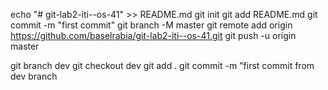 echo "# git-lab2-iti--os-41" >> README.md
git init
git add README.md
git commit -m "first commit"
git branch -M master
git remote add origin https://github.com/baselrabia/git-lab2-iti--os-41.git
git push -u origin master




git branch dev 
git checkout dev
git add .
git commit -m "first commit from dev branch